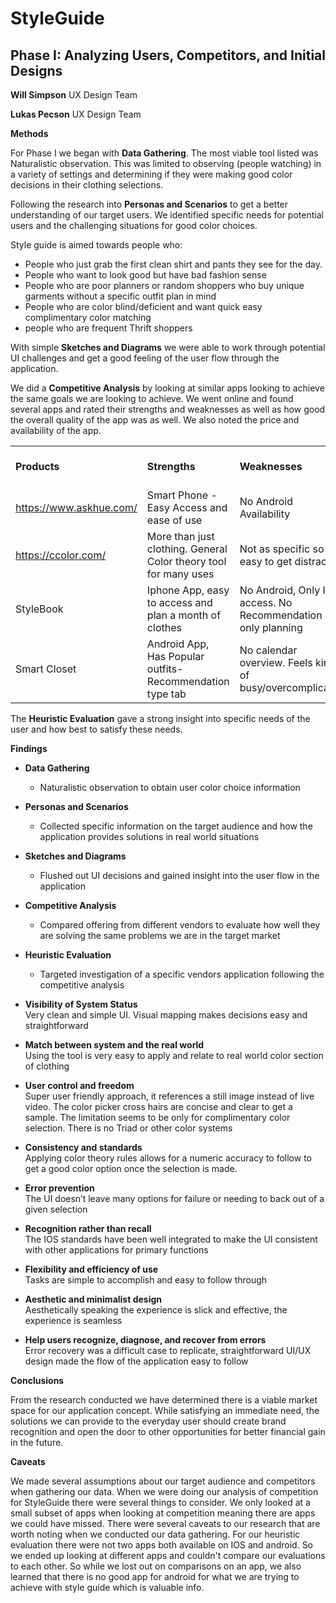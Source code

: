 # **StyleGuide**

## **Phase I:**  Analyzing Users, Competitors, and Initial Designs 

**Will Simpson** UX Design Team

**Lukas Pecson** UX Design Team

**Methods**

For Phase I we began with **Data Gathering**. The most viable tool listed was Naturalistic observation. This was limited to observing (people watching) in a variety of settings and determining if they were making good color decisions in their clothing selections.

Following the research into **Personas and Scenarios** to get a better understanding of our target users. We identified specific needs for potential users and the challenging situations for good color choices.

Style guide is aimed towards people who:
* People who just grab the first clean shirt and pants they see for the day.
* People who want to look good but have bad fashion sense
* People who are poor planners or random shoppers who buy unique garments without a specific outfit plan in mind
* People who are color blind/deficient and want quick easy complimentary color matching
* people who are frequent Thrift shoppers

With simple **Sketches and Diagrams** we were able to work through potential UI challenges and get a good feeling of the user flow through the application. 

We did a **Competitive Analysis** by looking at similar apps looking to achieve the same goals we are looking to achieve.
We went online and found several apps and rated their strengths and weaknesses as well as how good the overall quality of the app was as well. We also noted the price and availability of the app.
<table>
  <tr>
   <td><strong>Products</strong>
   </td>
   <td><strong>Strengths</strong>
   </td>
   <td><strong>Weaknesses</strong>
   </td>
   <td><strong>Quality Level(1-10)</strong>
   </td>
   <td><strong>Price/Cost</strong>
   </td>
   <td><strong>Platform</strong>
   </td>
  </tr>
  <tr>
   <td><a href="https://www.askhue.com/">https://www.askhue.com/</a>
   </td>
   <td>Smart Phone - Easy Access and ease of use
   </td>
   <td>No Android Availability
   </td>
   <td>9
   </td>
   <td>Free
   </td>
   <td>IOS
   </td>
  </tr>
  <tr>
   <td><a href="https://ccolor.com/">https://ccolor.com/</a>
   </td>
   <td>More than just clothing. General Color theory tool for many uses
   </td>
   <td>Not as specific so its easy to get distracted
   </td>
   <td>8
   </td>
   <td>Free
   </td>
   <td>IOS
   </td>
  </tr>
  <tr>
   <td>StyleBook
   </td>
   <td>Iphone App, easy to access and plan a month of clothes
   </td>
   <td>No Android, Only IOS access. No Recommendation only planning
   </td>
   <td>8-9
   </td>
   <td>$3.99
   </td>
   <td>IOS
   </td>
  </tr>
  <tr>
   <td>Smart Closet
   </td>
   <td>Android App, Has Popular outfits-Recommendation type tab
   </td>
   <td>No calendar overview. Feels kind of busy/overcomplicated
   </td>
   <td>7-8
   </td>
   <td>Free
   </td>
   <td>Android/IOS
   </td>
  </tr>
</table>

The **Heuristic Evaluation** gave a strong insight into specific needs of the user and how best to satisfy these needs.

**Findings**



* **Data Gathering**
    * Naturalistic observation to obtain user color choice information 
* **Personas and Scenarios**
    * Collected specific information on the target audience and how the application provides solutions in real world situations
* **Sketches and Diagrams**
    * Flushed out UI decisions and gained insight into the user flow in the application
* **Competitive Analysis**
    * Compared offering from different vendors to evaluate how well they are solving the same problems we are in the target market  
* **Heuristic Evaluation**
    * Targeted investigation of a specific vendors application following the competitive analysis

* **Visibility of System Status** \
Very clean and simple UI. Visual mapping makes decisions easy and straightforward
* **Match between system and the real world** \
Using the tool is very easy to apply and relate to real world color section of clothing
* **User control and freedom** \
Super user friendly approach, it references a still image instead of live video. The color picker cross hairs are concise and clear to get a sample. The limitation seems to be only for complimentary color selection. There is no Triad or other color systems 
* **Consistency and standards** \
Applying color theory rules allows for a numeric accuracy to follow to get a good color option once the selection is made.
* **Error prevention** \
The UI doesn’t leave many options for failure or needing to back out of a given selection 
* **Recognition rather than recall** \
The IOS standards have been well integrated to make the UI consistent with other applications for primary functions 
* **Flexibility and efficiency of use** \
Tasks are simple to accomplish and easy to follow through  
* **Aesthetic and minimalist design** \
Aesthetically speaking the experience is slick and effective, the experience is seamless
* **Help users recognize, diagnose, and recover from errors** \
Error recovery was a difficult case to replicate, straightforward UI/UX design made the flow of the application easy to follow 

**Conclusions**

From the research conducted we have determined there is a viable market space for our application concept. While satisfying an immediate need, the solutions we can provide to the everyday user should create brand recognition and open the door to other opportunities for better financial gain in the future.    

**Caveats**

We made several assumptions about our target audience and competitors when gathering our data. When we were doing our analysis of competition for StyleGuide there were several things to consider. We only looked at a small subset of apps when looking at competition meaning there are apps we could have missed. There were several caveats to our research that are worth noting when we conducted our data gathering. For our heuristic evaluation there were not two apps both available on IOS and android. So we ended up looking at different apps and couldn't compare our evaluations to each other. So while we lost out on comparisons on an app, we also learned that there is no good app for android for what we are trying to achieve with style guide which is valuable info.
